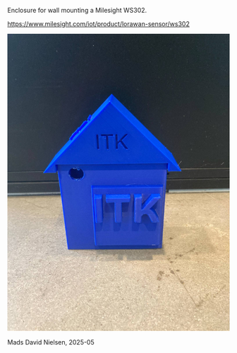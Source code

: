 Enclosure for wall mounting a Milesight WS302.

https://www.milesight.com/iot/product/lorawan-sensor/ws302 

![Example](WS302%20example.jpeg)

Mads David Nielsen, 2025-05
